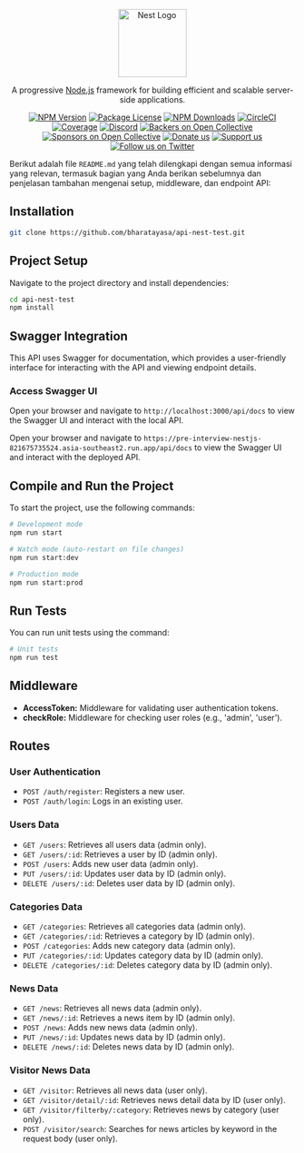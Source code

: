 <p align="center">
  <a href="http://nestjs.com/" target="blank"><img src="https://nestjs.com/img/logo-small.svg" width="120" alt="Nest Logo" /></a>
</p>

[circleci-image]: https://img.shields.io/circleci/build/github/nestjs/nest/master?token=abc123def456
[circleci-url]: https://circleci.com/gh/nestjs/nest

  <p align="center">A progressive <a href="http://nodejs.org" target="_blank">Node.js</a> framework for building efficient and scalable server-side applications.</p>
    <p align="center">
<a href="https://www.npmjs.com/~nestjscore" target="_blank"><img src="https://img.shields.io/npm/v/@nestjs/core.svg" alt="NPM Version" /></a>
<a href="https://www.npmjs.com/~nestjscore" target="_blank"><img src="https://img.shields.io/npm/l/@nestjs/core.svg" alt="Package License" /></a>
<a href="https://www.npmjs.com/~nestjscore" target="_blank"><img src="https://img.shields.io/npm/dm/@nestjs/common.svg" alt="NPM Downloads" /></a>
<a href="https://circleci.com/gh/nestjs/nest" target="_blank"><img src="https://img.shields.io/circleci/build/github/nestjs/nest/master" alt="CircleCI" /></a>
<a href="https://coveralls.io/github/nestjs/nest?branch=master" target="_blank"><img src="https://coveralls.io/repos/github/nestjs/nest/badge.svg?branch=master#9" alt="Coverage" /></a>
<a href="https://discord.gg/G7Qnnhy" target="_blank"><img src="https://img.shields.io/badge/discord-online-brightgreen.svg" alt="Discord"/></a>
<a href="https://opencollective.com/nest#backer" target="_blank"><img src="https://opencollective.com/nest/backers/badge.svg" alt="Backers on Open Collective" /></a>
<a href="https://opencollective.com/nest#sponsor" target="_blank"><img src="https://opencollective.com/nest/sponsors/badge.svg" alt="Sponsors on Open Collective" /></a>
  <a href="https://paypal.me/kamilmysliwiec" target="_blank"><img src="https://img.shields.io/badge/Donate-PayPal-ff3f59.svg" alt="Donate us"/></a>
    <a href="https://opencollective.com/nest#sponsor"  target="_blank"><img src="https://img.shields.io/badge/Support%20us-Open%20Collective-41B883.svg" alt="Support us"></a>
  <a href="https://twitter.com/nestframework" target="_blank"><img src="https://img.shields.io/twitter/follow/nestframework.svg?style=social&label=Follow" alt="Follow us on Twitter"></a>
</p>
  <!--[![Backers on Open Collective](https://opencollective.com/nest/backers/badge.svg)](https://opencollective.com/nest#backer)
  [![Sponsors on Open Collective](https://opencollective.com/nest/sponsors/badge.svg)](https://opencollective.com/nest#sponsor)-->

Berikut adalah file `README.md` yang telah dilengkapi dengan semua informasi yang relevan, termasuk bagian yang Anda berikan sebelumnya dan penjelasan tambahan mengenai setup, middleware, dan endpoint API:


## Installation

```bash
git clone https://github.com/bharatayasa/api-nest-test.git
```

## Project Setup

Navigate to the project directory and install dependencies:
```bash
cd api-nest-test
npm install
```
## Swagger Integration

This API uses Swagger for documentation, which provides a user-friendly interface for interacting with the API and viewing endpoint details. 

### Access Swagger UI

Open your browser and navigate to `http://localhost:3000/api/docs` to view the Swagger UI and interact with the local API.

Open your browser and navigate to `https://pre-interview-nestjs-821675735524.asia-southeast2.run.app/api/docs` to view the Swagger UI and interact with the deployed API.

## Compile and Run the Project

To start the project, use the following commands:

```bash
# Development mode
npm run start

# Watch mode (auto-restart on file changes)
npm run start:dev

# Production mode
npm run start:prod
```

## Run Tests

You can run unit tests using the command:
```bash
# Unit tests
npm run test
```

## Middleware

- **AccessToken:** Middleware for validating user authentication tokens.
- **checkRole:** Middleware for checking user roles (e.g., 'admin', 'user').

## Routes

### User Authentication

- `POST /auth/register`: Registers a new user.
- `POST /auth/login`: Logs in an existing user.

### Users Data

- `GET /users`: Retrieves all users data (admin only).
- `GET /users/:id`: Retrieves a user by ID (admin only).
- `POST /users`: Adds new user data (admin only).
- `PUT /users/:id`: Updates user data by ID (admin only).
- `DELETE /users/:id`: Deletes user data by ID (admin only).

### Categories Data

- `GET /categories`: Retrieves all categories data (admin only).
- `GET /categories/:id`: Retrieves a category by ID (admin only).
- `POST /categories`: Adds new category data (admin only).
- `PUT /categories/:id`: Updates category data by ID (admin only).
- `DELETE /categories/:id`: Deletes category data by ID (admin only).

### News Data

- `GET /news`: Retrieves all news data (admin only).
- `GET /news/:id`: Retrieves a news item by ID (admin only).
- `POST /news`: Adds new news data (admin only).
- `PUT /news/:id`: Updates news data by ID (admin only).
- `DELETE /news/:id`: Deletes news data by ID (admin only).

### Visitor News Data

- `GET /visitor`: Retrieves all news data (user only).
- `GET /visitor/detail/:id`: Retrieves news detail data by ID (user only).
- `GET /visitor/filterby/:category`: Retrieves news by category (user only).
- `POST /visitor/search`: Searches for news articles by keyword in the request body (user only).
